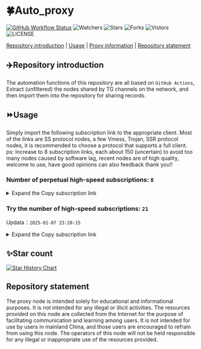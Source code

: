 # 🍀Auto_proxy
[![GitHub Workflow Status](https://img.shields.io/github/actions/workflow/status/PangTouY00/Auto_proxy/main.yml?branch=main)](https://github.com/PangTouY00/Auto_proxy/actions/workflows/main.yml?branch=main) 
![Watchers](https://img.shields.io/github/watchers/w1770946466/Auto_proxy) ![Stars](https://img.shields.io/github/stars/PangTouY00/Auto_proxy) ![Forks](https://img.shields.io/github/forks/w1770946466/Auto_proxy) ![Vistors](https://visitor-badge.laobi.icu/badge?page_id=PangTouY00.Auto_proxy) ![LICENSE](https://img.shields.io/badge/license-CC%20BY--SA%204.0-green.svg)

[Repository introduction](https://github.com/PangTouY00/Auto_proxy#Repositoryintroduction) | [Usage](https://github.com/PangTouY00/Auto_proxy#Usage) | [Proxy information](https://github.com/PangTouY00/Auto_proxy#Proxyinformation) | [Repository statement](https://github.com/PangTouY00/Auto_proxy#Repositorystatement)

## ✈️Repository introduction
The automation functions of this repository are all based on `GitHub Actions`,
Extract (unfiltered) the nodes shared by TG channels on the network, and then import them into the repository for sharing records.

## ⏩Usage
Simply import the following subscription link to the appropriate client. Most of the links are SS protocol nodes, a few Vmess, Trojan, SSR protocol nodes, it is recommended to choose a protocol that supports a full client.
ps: Increase to 8 subscription links, each about 150 (uncertain) to avoid too many nodes caused by software lag, recent nodes are of high quality, welcome to use, have good opinions can also feedback thank you!!

### Number of perpetual high-speed subscriptions: `8`

<details>
  <summary>Expand the Copy subscription link</summary>

  
- [Multiprotocol Base64 encoding](https://raw.githubusercontent.com/PangTouY00/Auto_proxy/main/Long_term_subscription1)
`https://raw.githubusercontent.com/PangTouY00/Auto_proxy/main/Long_term_subscription_num`
`Total number of merge nodes: 1393`

- [Multiprotocol Base64 encoding](https://raw.githubusercontent.com/PangTouY00/Auto_proxy/main/Long_term_subscription1)
`https://raw.githubusercontent.com/PangTouY00/Auto_proxy/main/Long_term_subscription1`
`Total number of merge nodes: 175`

- [Multiprotocol Base64 encoding](https://raw.githubusercontent.com/PangTouY00/Auto_proxy/main/Long_term_subscription2)
`https://raw.githubusercontent.com/PangTouY00/Auto_proxy/main/Long_term_subscription2`
`Total number of merge nodes: 175`

- [Multiprotocol Base64 encoding](https://raw.githubusercontent.com/PangTouY00/Auto_proxy/main/Long_term_subscription3)
`https://raw.githubusercontent.com/PangTouY00/Auto_proxy/main/Long_term_subscription3`
`Total number of merge nodes: 175`

- [Multiprotocol Base64 encoding](https://raw.githubusercontent.com/PangTouY00/Auto_proxy/main/Long_term_subscription4)
`https://raw.githubusercontent.com/PangTouY00/Auto_proxy/main/Long_term_subscription4`
`Total number of merge nodes: 175`

- [Multiprotocol Base64 encoding](https://raw.githubusercontent.comPangTouY00/Auto_proxy/main/Long_term_subscription5)
`https://raw.githubusercontent.com/PangTouY00/Auto_proxy/main/Long_term_subscription5`
`Total number of merge nodes: 175`

- [Multiprotocol Base64 encoding](https://raw.githubusercontent.com/PangTouY00/Auto_proxy/main/Long_term_subscription6)
`https://raw.githubusercontent.com/PangTouY00/Auto_proxy/main/Long_term_subscription6`
`Total number of merge nodes: 175`

- [Multiprotocol Base64 encoding](https://raw.githubusercontent.com/PangTouY00/Auto_proxy/main/Long_term_subscription7)
`https://raw.githubusercontent.com/PangTouY00/Auto_proxy/main/Long_term_subscription7`
`Total number of merge nodes: 175`

- [Multiprotocol Base64 encoding](https://raw.githubusercontent.com/PangTouY00/Auto_proxy/main/Long_term_subscription8)
`https://raw.githubusercontent.com/PangTouY00/Auto_proxy/main/Long_term_subscription8`
`Total number of merge nodes: 168`

- [Clash subscription](https://raw.githubusercontent.com/PangTouY00/Auto_proxy/main/Long_term_subscription2.yaml)
`https://raw.githubusercontent.com/PangTouY00/Auto_proxy/main/Long_term_subscription1.yaml`


- [Clash subscription](https://raw.githubusercontent.com/PangTouY00/Auto_proxy/main/Long_term_subscription2.yaml)
`https://raw.githubusercontent.com/PangTouY00/Auto_proxy/main/Long_term_subscription2.yaml`


- [Clash subscription](https://raw.githubusercontent.com/PangTouY00/Auto_proxy/main/Long_term_subscription3.yaml)
`https://raw.githubusercontent.com/PangTouY00/Auto_proxy/main/Long_term_subscription3.yaml`
  
</details>

### Try the number of high-speed subscriptions: `21`
Updata：`2025-01-07 23:20:15`


<details>
  <summary>Expand the Copy subscription link</summary>  




























































































































































































































































































































































































































































































































































































































































































































































































































































































































































































































































































































































































































































































































































































































































































































































































































































































































































































































































































































































































































































































































































































































































































































































































































































































































































































































































































































































































































































































































































































































































































































































































































































































































































































































































































































































































































































































































































































































































































































































































































































































































































































































































































































































































































































































































































































































































































































































































































































































































































































































































































































































































































































































































































































































































































































































































































































































































































































































































































































































































































































































































































































































































































































































































































































































































































































































































































































































































































































































































































































































































































































































































































































































































































































































































































































































































































































































































































































































































































































































































































































































































































































































































































































































































































































































































































































































































































































































































































































































































































































































































































































































































































































































































































































































































































































































































































































































































































































































































































































































































































































































































































































































































































































































































































































































































































































































































































































































































































































































































































































































































































































































































































































































































































































































































































































































































































































































































































































































































































































































































































































































































































































































































































































































































































































































































































































































































































































































































































































































































































































































































































































































































































































































































































































































































































































































































































































































































































































































































































































































































































































































































































































































































































































































































































































































































































































































































































































































































































































































































































































































































































































































































































































































































































































































































































































































































































































































































































































































































































































































































































































































































































































































































































































































































































































































































































































































































































































































































































































































































































































































































































































































































































































































































































































































































































































































































































































































































































































































































































































































































































































































































































































































































































































































































































































































































































































































































































































































>Trial subscription：
`https://dl.vfkum.website/api/v1/client/subscribe?token=834cc46ab2ac6876c79d23ee43ef9cba`




>Trial subscription：
`https://sulink.pro/api/v1/client/subscribe?token=80eeef021a72c9a7eea386b819442d29`




>Trial subscription：
`https://ch.louwangzhiyu.xyz/api/v1/client/subscribe?token=afee2ed4c2a6c1ba2be755d4262257a0`




>Trial subscription：
`https://hy-2.com/api/v1/client/subscribe?token=081a7f082ec795e1657dd6a93b5291a8`




>Trial subscription：
`https://www.kuaidog006.top/api/v1/client/subscribe?token=adb277500d86bdd0332b5dedd0ee75cd`




>Trial subscription：
`https://vpn.sudatech.store/api/v1/client/subscribe?token=41aef69aaac2dbf8bc6e3c0f86d6faf7`




>Trial subscription：
`https://sq9xy6.cpminig.com/api/v1/client/subscribe?token=9cc65535c100995ef1ff6844a12e795e`




>Trial subscription：
`https://qingyun.zybs.eu.org/api/v1/client/subscribe?token=979c68c7f09db70084a09dab1d273d25`




>Trial subscription：
`https://www.kuaidog009.top/api/v1/client/subscribe?token=9d0dd4e82e06e862e9aaea2c7fced992`




>Trial subscription：
`https://dashuai.us/api/v1/client/subscribe?token=3209f1d80a59fcbfeac8d20d17df6467`




>Trial subscription：
`https://xn--4gqp1u.com/api/v1/client/subscribe?token=3235ce9e3f1324ffcc39b5dc77b99767`




>Trial subscription：
`https://xueyejiasu.com/api/v1/client/subscribe?token=234bac58d98669bd6607447d26ea297f`




>Trial subscription：
`https://nodefree.githubrowcontent.com/2025/01/20250107.txt`




>Trial subscription：
`https://needss.link/api/v1/client/subscribe?token=d49fb859bc2dbb33b8ff0dc8b321579e`




>Trial subscription：
`https://www.kuaidog010.top/api/v1/client/subscribe?token=c863cd3fe5aca4d112b6c3bf19bbe7ed`




>Trial subscription：
`https://vt.louwangzhiyu.xyz/api/v1/client/subscribe?token=9c4dfdae08d322548560815ee7954237`




>Trial subscription：
`https://abyssvpn.com/api/v1/client/subscribe?token=f946280385448c1789d1576ee053a0ce`




>Trial subscription：
`https://a.aik88.top/api/v1/client/subscribe?token=17973885139f429f847ff149225cdd1a`




>Trial subscription：
`https://fs.v2rayse.com/share/20250107/9xq0y9b3ql.txt`




>Trial subscription：
`https://lanmaoyun.icu/api/v1/client/subscribe?token=654bd0e51394158954ef5dd57f0fdcc0`




>Trial subscription：
`https://v2rayshare.githubrowcontent.com/2025/01/20250107.txt`



</details>

## ✨Star count
[![Star History Chart](https://api.star-history.com/svg?repos=PangTouY00/Auto_proxy&type=Date)](https://star-history.com/#w1770946466/Auto_proxy&Date)



## Repository statement
The proxy node is intended solely for educational and informational purposes. It is not intended for any illegal or illicit activities. The resources provided on this node are collected from the Internet for the purpose of facilitating communication and learning among users. It is not intended for use by users in mainland China, and those users are encouraged to refrain from using this node. The operators of this node will not be held responsible for any illegal or inappropriate use of the resources provided.
